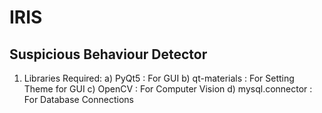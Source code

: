 # IRIS

## Suspicious Behaviour Detector

1) Libraries Required: 
    a) PyQt5 : For GUI
    b) qt-materials : For Setting Theme for GUI
    c) OpenCV : For Computer Vision
    d) mysql.connector : For Database Connections
